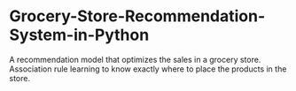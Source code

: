 # Grocery-Store-Recommendation-System-in-Python
A recommendation model that optimizes the sales in a grocery store. Association rule learning to know exactly where to place the products in the store.
